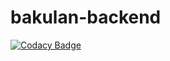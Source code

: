 # bakulan-backend
[![Codacy Badge](https://api.codacy.com/project/badge/Grade/f7a49e7fe55f4e0a898b287b8d628a02)](https://app.codacy.com/manual/dinopuguh/bakulan-backend?utm_source=github.com&utm_medium=referral&utm_content=dinopuguh/bakulan-backend&utm_campaign=Badge_Grade_Dashboard)